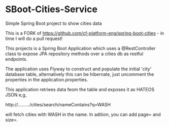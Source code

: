 # SBoot-Cities-Service
Simple Spring Boot project to show cities data

This is a FORK of https://github.com/cf-platform-eng/spring-boot-cities - in time I will do a pull request!

This projects is a Spring Boot Application which uses a @RestController class to expose JPA repository methods over a cities db as restful endpoints.

The application uses Flyway to construct and populate the initial 'city' database table, alternatively this can be hibernate, just uncomment the properties in the application.properties.

This application retriees data feom the table and exposes it as HATEOS JSON e,g,

http://........./cities/search/nameContains?q=WASH

will fetch cities with WASH in the name. In adition, you can add page= and size=.
